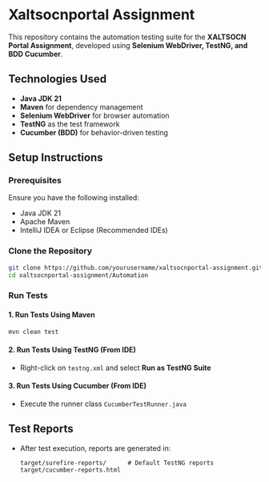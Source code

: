  # Xaltsocnportal Assignment

This repository contains the automation testing suite for the **XALTSOCN Portal Assignment**, developed using **Selenium WebDriver, TestNG, and BDD Cucumber**.

## Technologies Used
- **Java JDK 21**
- **Maven** for dependency management
- **Selenium WebDriver** for browser automation
- **TestNG** as the test framework
- **Cucumber (BDD)** for behavior-driven testing

## Setup Instructions

### Prerequisites
Ensure you have the following installed:
- Java JDK 21
- Apache Maven
- IntelliJ IDEA or Eclipse (Recommended IDEs)

### Clone the Repository
```sh
git clone https://github.com/yourusername/xaltsocnportal-assignment.git
cd xaltsocnportal-assignment/Automation
```

### Run Tests
#### 1. Run Tests Using Maven
```sh
mvn clean test
```

#### 2. Run Tests Using TestNG (From IDE)
- Right-click on `testng.xml` and select **Run as TestNG Suite**

#### 3. Run Tests Using Cucumber (From IDE)
- Execute the runner class `CucumberTestRunner.java`

## Test Reports
- After test execution, reports are generated in:
  ```
  target/surefire-reports/      # Default TestNG reports
  target/cucumber-reports.html
  ```


